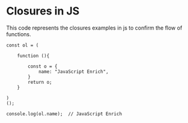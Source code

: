 # Closures in JS 
This code represents the closures examples in js to confirm the flow of functions.
```
const ol = (

    function (){

        const o = {
            name: "JavaScript Enrich",
        }
        return o;
    }

)
();

console.log(ol.name);  // JavaScript Enrich
```
